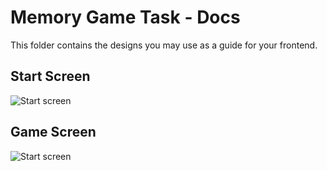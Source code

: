# Memory Game Task - Docs

This folder contains the designs you may use as a guide for your frontend.

## Start Screen

![Start screen](./fácilmemory-1.png)

## Game Screen

![Start screen](./fácilmemory-2.png)
